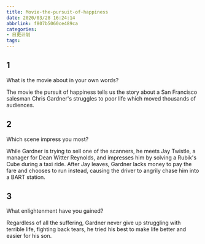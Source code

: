 ```yaml
---
title: Movie-the-pursuit-of-happiness
date: 2020/03/28 16:24:14
abbrlink: f807b5060ce489ca
categories:
- 日更计划
tags:
---
```

## 1

What is the movie about in your own words?

The movie the pursuit of happiness tells us the story about a San Francisco salesman Chris Gardner's struggles to poor life which moved thousands of audiences.

## 2

Which scene impress you most?

While Gardner is trying to sell one of the scanners, he meets Jay Twistle, a manager for Dean Witter Reynolds, and impresses him by solving a Rubik's Cube during a taxi ride. After Jay leaves, Gardner lacks money to pay the fare and chooses to run instead, causing the driver to angrily chase him into a BART station.

## 3

What enlightenment have you gained?

Regardless of all the suffering, Gardner never give up struggling with terrible life, fighting back tears, he tried his best to make life better and easier for his son.
